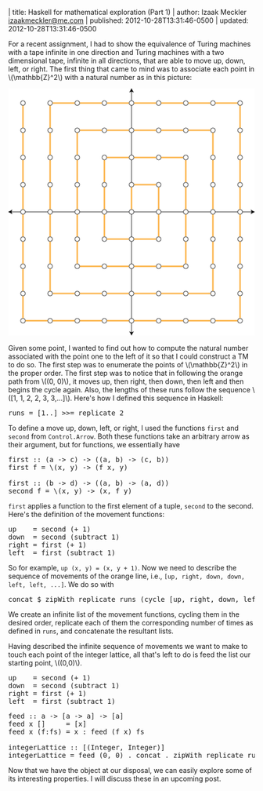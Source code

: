| title: Haskell for mathematical exploration (Part 1)
| author: Izaak Meckler <izaakmeckler@me.com>
| published: 2012-10-28T13:31:46-0500
| updated: 2012-10-28T13:31:46-0500

For a recent assignment, I had to show the equivalence of Turing machines with a tape infinite in one direction and Turing machines with a two dimensional tape, infinite in all directions, that are able to move up, down, left, or right. The first thing that came to mind was to associate each point in \\(\\mathbb{Z}^2\\) with a natural number as in this picture:

<div class="image-box">
	<img src="/static/images/blog/integerlattice.png">
</div>

Given some point, I wanted to find out how to compute the natural number associated with the point one to the left of it so that I could construct a TM to do so. The first step was to enumerate the points of \\(\\mathbb{Z}^2\\) in the proper order. The first step was to notice that in following the orange path from \\((0, 0)\\), it moves up, then right, then down, then left and then begins the cycle again. Also, the lengths of these runs follow the sequence \\([1, 1, 2, 2, 3, 3,...]\\). Here's how I defined this sequence in Haskell: 

<pre class="prettyprint sh_haskell">
runs = [1..] >>= replicate 2
</pre>

To define a move up, down, left, or right, I used the functions `first` and `second` from `Control.Arrow`. Both these functions take an arbitrary arrow as their argument, but for functions, we essentially have 

<pre class="prettyprint sh_haskell">
first :: (a -> c) -> ((a, b) -> (c, b))
first f = \(x, y) -> (f x, y)

first :: (b -> d) -> ((a, b) -> (a, d))
second f = \(x, y) -> (x, f y)
</pre>

`first` applies a function to the first element of a tuple, `second` to the second. Here's the definition of the movement functions:

<pre class="prettyprint sh_haskell">
up    = second (+ 1)
down  = second (subtract 1)
right = first (+ 1)
left  = first (subtract 1)
</pre>

So for example, `up (x, y) = (x, y + 1)`. Now we need to describe the sequence of movements of the orange line, i.e., `[up, right, down, down, left, left, ...]`. We do so with

<pre class="prettyprint sh_haskell">
concat $ zipWith replicate runs (cycle [up, right, down, left])
</pre>

We create an infinite list of the movement functions, cycling them in the desired order, replicate each of them the corresponding number of times as defined in `runs`, and concatenate the resultant lists.

Having described the infinite sequence of movements we want to make to touch each point of the integer lattice, all that's left to do is feed the list our starting point, \\((0,0)\\).

<pre class="prettyprint sh_haskell">
up    = second (+ 1)
down  = second (subtract 1)
right = first (+ 1)
left  = first (subtract 1)
</pre>

<pre class="sh_haskell">
feed :: a -> [a -> a] -> [a]
feed x []     = [x]
feed x (f:fs) = x : feed (f x) fs

integerLattice :: [(Integer, Integer)]
integerLattice = feed (0, 0) . concat . zipWith replicate runs $ cycle [up, right, left, down]
</pre>

Now that we have the object at our disposal, we can easily explore some of its interesting properties. I will discuss these in an upcoming post.
